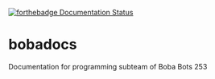 [![forthebadge Documentation Status](https://readthedocs.org/projects/bobadocs/badge/?version=latest)](https://bobadocs.readthedocs.io/en/latest/?badge=latest)
# bobadocs
Documentation for programming subteam of Boba Bots 253
